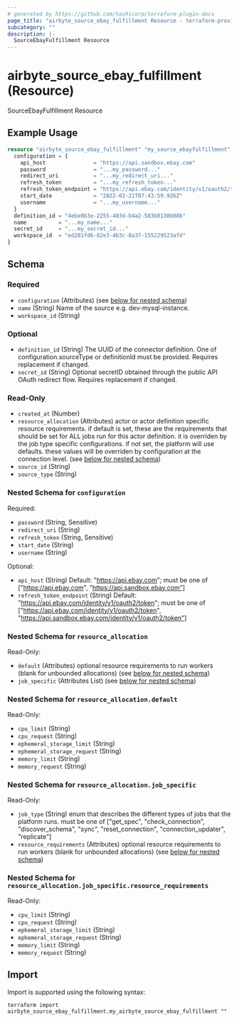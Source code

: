 ```yaml
---
# generated by https://github.com/hashicorp/terraform-plugin-docs
page_title: "airbyte_source_ebay_fulfillment Resource - terraform-provider-airbyte"
subcategory: ""
description: |-
  SourceEbayFulfillment Resource
---
```


# airbyte_source_ebay_fulfillment (Resource)

SourceEbayFulfillment Resource

## Example Usage

```terraform
resource "airbyte_source_ebay_fulfillment" "my_source_ebayfulfillment" {
  configuration = {
    api_host               = "https://api.sandbox.ebay.com"
    password               = "...my_password..."
    redirect_uri           = "...my_redirect_uri..."
    refresh_token          = "...my_refresh_token..."
    refresh_token_endpoint = "https://api.ebay.com/identity/v1/oauth2/token"
    start_date             = "2022-02-21T07:43:59.926Z"
    username               = "...my_username..."
  }
  definition_id = "4ebe0b3e-2255-403d-b4a2-583b8130b08b"
  name          = "...my_name..."
  secret_id     = "...my_secret_id..."
  workspace_id  = "ed281fd6-82e3-4b3c-8a37-155229523afd"
}
```

<!-- schema generated by tfplugindocs -->
## Schema

### Required

- `configuration` (Attributes) (see [below for nested schema](#nestedatt--configuration))
- `name` (String) Name of the source e.g. dev-mysql-instance.
- `workspace_id` (String)

### Optional

- `definition_id` (String) The UUID of the connector definition. One of configuration.sourceType or definitionId must be provided. Requires replacement if changed.
- `secret_id` (String) Optional secretID obtained through the public API OAuth redirect flow. Requires replacement if changed.

### Read-Only

- `created_at` (Number)
- `resource_allocation` (Attributes) actor or actor definition specific resource requirements. if default is set, these are the requirements that should be set for ALL jobs run for this actor definition. it is overriden by the job type specific configurations. if not set, the platform will use defaults. these values will be overriden by configuration at the connection level. (see [below for nested schema](#nestedatt--resource_allocation))
- `source_id` (String)
- `source_type` (String)

<a id="nestedatt--configuration"></a>
### Nested Schema for `configuration`

Required:

- `password` (String, Sensitive)
- `redirect_uri` (String)
- `refresh_token` (String, Sensitive)
- `start_date` (String)
- `username` (String)

Optional:

- `api_host` (String) Default: "https://api.ebay.com"; must be one of ["https://api.ebay.com", "https://api.sandbox.ebay.com"]
- `refresh_token_endpoint` (String) Default: "https://api.ebay.com/identity/v1/oauth2/token"; must be one of ["https://api.ebay.com/identity/v1/oauth2/token", "https://api.sandbox.ebay.com/identity/v1/oauth2/token"]


<a id="nestedatt--resource_allocation"></a>
### Nested Schema for `resource_allocation`

Read-Only:

- `default` (Attributes) optional resource requirements to run workers (blank for unbounded allocations) (see [below for nested schema](#nestedatt--resource_allocation--default))
- `job_specific` (Attributes List) (see [below for nested schema](#nestedatt--resource_allocation--job_specific))

<a id="nestedatt--resource_allocation--default"></a>
### Nested Schema for `resource_allocation.default`

Read-Only:

- `cpu_limit` (String)
- `cpu_request` (String)
- `ephemeral_storage_limit` (String)
- `ephemeral_storage_request` (String)
- `memory_limit` (String)
- `memory_request` (String)


<a id="nestedatt--resource_allocation--job_specific"></a>
### Nested Schema for `resource_allocation.job_specific`

Read-Only:

- `job_type` (String) enum that describes the different types of jobs that the platform runs. must be one of ["get_spec", "check_connection", "discover_schema", "sync", "reset_connection", "connection_updater", "replicate"]
- `resource_requirements` (Attributes) optional resource requirements to run workers (blank for unbounded allocations) (see [below for nested schema](#nestedatt--resource_allocation--job_specific--resource_requirements))

<a id="nestedatt--resource_allocation--job_specific--resource_requirements"></a>
### Nested Schema for `resource_allocation.job_specific.resource_requirements`

Read-Only:

- `cpu_limit` (String)
- `cpu_request` (String)
- `ephemeral_storage_limit` (String)
- `ephemeral_storage_request` (String)
- `memory_limit` (String)
- `memory_request` (String)

## Import

Import is supported using the following syntax:

```shell
terraform import airbyte_source_ebay_fulfillment.my_airbyte_source_ebay_fulfillment ""
```
